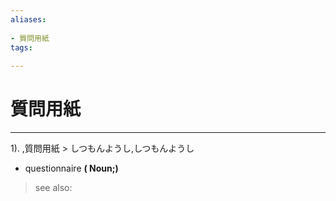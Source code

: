 ```yaml
---
aliases:
    
- 質問用紙
tags:
    
---
```


# 質問用紙
---
1).
,質問用紙 > しつもんようし,しつもんようし

- questionnaire
**( Noun;)**
> see also: 
            